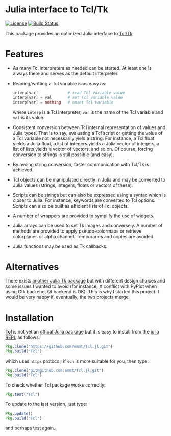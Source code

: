 # Julia interface to Tcl/Tk

[![License](http://img.shields.io/badge/license-MIT-brightgreen.svg?style=flat)](LICENSE.md)
[![Build Status](https://travis-ci.org/emmt/Tcl.jl.svg?branch=master)](https://travis-ci.org/emmt/Tcl.jl)

This package provides an optimized Julia interface to
[Tcl/Tk](http://www.tcl.tk/).

# Features

* As many Tcl interpreters as needed can be started.  At least one is always
  there and serves as the default interpreter.

* Reading/writting a Tcl variable is as easy as:

  ```julia
  interp[var]             # read Tcl variable value
  interp[var] = val       # set Tcl variable value
  interp[var] = nothing   # unset Tcl variable
  ```

  where `interp` is a Tcl interpreter, `var` is the name of the Tcl variable
  and `val` is its value.

* Consistent conversion between Tcl internal representation of values and Julia
  types.  That is to say, evaluating a Tcl script or getting the value of a Tcl
  variable not necessarily yield a string.  For instance, a Tcl float yields a
  Julia float, a list of integers yields a Julia vector of integers, a list of
  lists yields a vector of vectors, and so on.  Of course, forcing conversion
  to strings is still possible (and easy).

* By avoing string conversion, faster communication with Tcl/Tk is achieved.

* Tcl objects can be manipulated directly in Julia and may be converted to
  Julia values (strings, integers, floats or vectors of these).

* Scripts can be strings but can also be expressed using a syntax which is
  closer to Julia.  For instance, keywords are converted to Tcl options.
  Scripts can also be built as efficient lists of Tcl objects.

* A number of wrappers are provided to symplify the use of widgets.

* Julia arrays can be used to set Tk images and conversely.  A number of
  methods are provided to apply pseudo-colormaps or retrieve colorplanes or
  alpha channel.  Temporaries and copies are avoided.

* Julia functions may be used as Tk callbacks.


# Alternatives

There exists [another Julia Tk package](http://github.com/JuliaGraphics/Tk.jl)
but with different design choices and some issues I wanted to avoid (for
instance, X conflict with PyPlot when using Gtk backend, Qt backend is OK).
This is why I started this project.  I would be very happy if, eventually, the
two projects merge.


# Installation

[**Tcl**](https://github.com/emmt/Tcl.jl) is not yet an
[offical Julia package](https://pkg.julialang.org/) but it is easy to install
from the [julia REPL](https://docs.julialang.org/en/stable/manual/interacting-with-julia/) as follows:

```julia
Pkg.clone("https://github.com/emmt/Tcl.jl.git")
Pkg.build("Tcl")
```

which uses `https` protocol; if `ssh` is more suitable for you, then type:

```julia
Pkg.clone("git@github.com:emmt/Tcl.jl.git")
Pkg.build("Tcl")
```

To check whether Tcl package works correctly:

```julia
Pkg.test("Tcl")
```

To update to the last version, just type:

```julia
Pkg.update()
Pkg.build("Tcl")
```

and perhaps test again...
